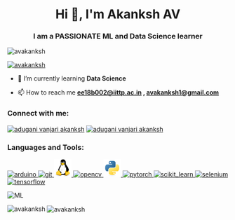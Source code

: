 
<h1 align="center">Hi 👋, I'm Akanksh AV</h1>
<h3 align="center">I am a PASSIONATE ML and Data Science learner</h3>

<p align="left"> <img src="https://komarev.com/ghpvc/?username=avakanksh&label=Profile%20views&color=0e75b6&style=flat" alt="avakanksh" /> </p>

<p align="left"> <a href="https://github.com/ryo-ma/github-profile-trophy"><img src="https://github-profile-trophy.vercel.app/?username=avakanksh" alt="avakanksh" /></a> </p>

- 🌱 I’m currently learning **Data Science**

- 📫 How to reach me **ee18b002@iittp.ac.in , avakanksh1@gmail.com**

<h3 align="left">Connect with me:</h3>
<p align="left">
<a href="https://linkedin.com/in/adugani vanjari akanksh" target="blank"><img align="center" src="https://raw.githubusercontent.com/rahuldkjain/github-profile-readme-generator/neutral-icons/src/images/icons/Social/linked-in-alt.svg" alt="adugani vanjari akanksh" height="30" width="40" /></a>
<a href="https://kaggle.com/adugani vanjari akanksh" target="blank"><img align="center" src="https://raw.githubusercontent.com/rahuldkjain/github-profile-readme-generator/neutral-icons/src/images/icons/Social/kaggle.svg" alt="adugani vanjari akanksh" height="30" width="40" /></a>
</p>

<h3 align="left">Languages and Tools:</h3>
<p align="left"> <a href="https://www.arduino.cc/" target="_blank"> <img src="https://cdn.worldvectorlogo.com/logos/arduino-1.svg" alt="arduino" width="40" height="40"/> </a> <a href="https://git-scm.com/" target="_blank"> <img src="https://www.vectorlogo.zone/logos/git-scm/git-scm-icon.svg" alt="git" width="40" height="40"/> </a> <a href="https://www.linux.org/" target="_blank"> <img src="https://raw.githubusercontent.com/devicons/devicon/master/icons/linux/linux-original.svg" alt="linux" width="40" height="40"/> </a> <a href="https://opencv.org/" target="_blank"> <img src="https://www.vectorlogo.zone/logos/opencv/opencv-icon.svg" alt="opencv" width="40" height="40"/> </a> <a href="https://www.python.org" target="_blank"> <img src="https://raw.githubusercontent.com/devicons/devicon/master/icons/python/python-original.svg" alt="python" width="40" height="40"/> </a> <a href="https://pytorch.org/" target="_blank"> <img src="https://www.vectorlogo.zone/logos/pytorch/pytorch-icon.svg" alt="pytorch" width="40" height="40"/> </a> <a href="https://scikit-learn.org/" target="_blank"> <img src="https://upload.wikimedia.org/wikipedia/commons/0/05/Scikit_learn_logo_small.svg" alt="scikit_learn" width="40" height="40"/> </a> <a href="https://www.selenium.dev" target="_blank"> <img src="https://raw.githubusercontent.com/detain/svg-logos/780f25886640cef088af994181646db2f6b1a3f8/svg/selenium-logo.svg" alt="selenium" width="40" height="40"/> </a> <a href="https://www.tensorflow.org" target="_blank"> <img src="https://www.vectorlogo.zone/logos/tensorflow/tensorflow-icon.svg" alt="tensorflow" width="40" height="40"/> </a> </p>
<div>
<p><img alt="ML"  src="https://www.aalpha.net/wp-content/uploads/2021/02/Automated-Machine-Learning.gif" style="width: 10px; height: 10px; margin: 0px;"></p>
</div>
<p><img align="left" src="https://github-readme-stats.vercel.app/api/top-langs?username=avakanksh&show_icons=true&locale=en&layout=compact" alt="avakanksh" /></p>

<p>&nbsp;<img align="center" src="https://github-readme-stats.vercel.app/api?username=avakanksh&show_icons=true&locale=en" alt="avakanksh" /></p>
